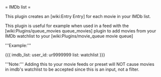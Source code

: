 = IMDb list =

This plugin creates an [wiki:Entry Entry] for each movie in your IMDb list.

This plugin is useful for example when used in a feed with the [wiki:Plugins/queue_movies queue_movies] plugin to add movies from your IMDb watchlist to your [wiki:Plugins/movie_queue movie queue]

'''Example:'''

{{{
imdb_list:
  user_id: ur9999999
  list: watchlist
}}}

'''Note:''' Adding this to your movie feeds or preset will NOT cause movies in imdb's watchlist to be accepted since this is an input, not a filter.